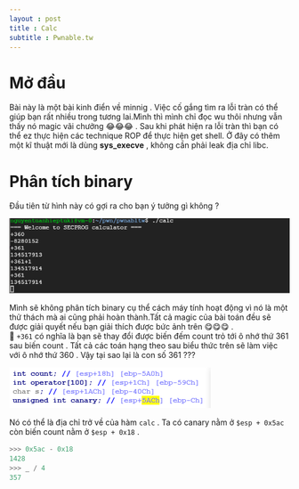 ```yaml
---
layout : post 
title : Calc
subtitle : Pwnable.tw
---  
```


# Mở đầu
Bài này là một bài kinh điển về minnig . Việc cố gắng tìm ra lỗi tràn có thể giúp bạn rất nhiều trong tương lai.Mình thì mình chỉ đọc wu thôi nhưng vẫn thấy nó magic vãi chưởng 😂😂😂 . Sau khi phát hiện ra lỗi tràn thì bạn có thể ez thực hiện các technique ROP để thực hiện get shell. Ở đây có thêm một kĩ thuật mới là dùng **sys_execve** , không cần phải leak địa chỉ libc.  

# Phân tích binary  
Đầu tiên từ hình này có gợi ra cho bạn ý tưởng gì không ?  

![hinh1](/Pwnable/pwnable.tw/calc_/hinh1.PNG)  

Mình sẽ không phân tích binary cụ thể cách máy tính hoạt động vì nó là một thử thách mà ai cũng phải hoàn thành.Tất cả magic của bài toán 
đều sẽ được giải quyết nếu bạn giải thích được bức ảnh trên 😋😋😋 .  
🌱 ```+361``` có nghĩa là bạn sẽ thay đổi được biến đếm count trỏ tới ô nhớ thứ 361 sau biến count . Tất cả các toán hạng theo sau biểu thức trên sẽ làm việc với ô nhớ thứ 360 . Vậy tại sao lại là con số 361 ???  

![hinh2](/Pwnable/pwnable.tw/calc_/hinh2.PNG)  
  
Nó có thể là địa chỉ trở về của hàm ```calc``` . Ta có canary nằm ở ```$esp + 0x5ac``` còn biến count nằm ở ```$esp + 0x18``` .  
```python 
>>> 0x5ac - 0x18 
1428  
>>> _ / 4  
357  
```
